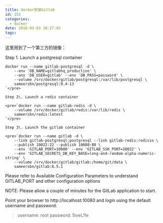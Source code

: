 ```yaml
---
title: docker安装Gitlab
id: 151
categories:
  - docker
date: 2016-03-03 10:27:03
tags:
---
```


这里用到了一个第三方的镜像：

Step 1\. Launch a postgresql container

    docker run --name gitlab-postgresql -d \
        --env 'DB_NAME=gitlabhq_production' \
        --env 'DB_USER=gitlab' --env 'DB_PASS=password' \
        --volume /srv/docker/gitlab/postgresql:/var/lib/postgresql \
        sameersbn/postgresql:9.4-13
    `</pre>

    Step 2\. Launch a redis container

    <pre>`docker run --name gitlab-redis -d \
        --volume /srv/docker/gitlab/redis:/var/lib/redis \
        sameersbn/redis:latest
    `</pre>

    Step 3\. Launch the gitlab container

    <pre>`docker run --name gitlab -d \
        --link gitlab-postgresql:postgresql --link gitlab-redis:redisio \
        --publish 10022:22 --publish 10080:80 \
        --env 'GITLAB_PORT=10080' --env 'GITLAB_SSH_PORT=10022' \
        --env 'GITLAB_SECRETS_DB_KEY_BASE=long-and-random-alpha-numeric-string' \
        --volume /srv/docker/gitlab/gitlab:/home/git/data \
        sameersbn/gitlab:8.5.1

Please refer to Available Configuration Parameters to understand GITLAB_PORT and other configuration options

NOTE: Please allow a couple of minutes for the GitLab application to start.

Point your browser to http://localhost:10080 and login using the default username and password:

> username: root
>   password: 5iveL!fe